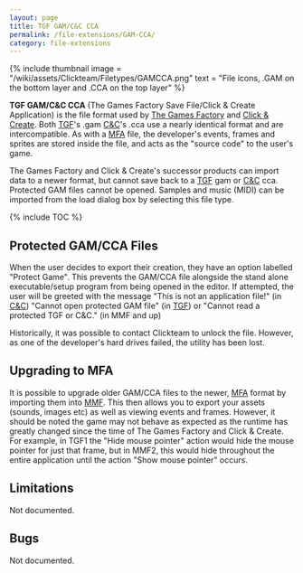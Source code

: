 ```yaml
---
layout: page
title: TGF GAM/C&C CCA
permalink: /file-extensions/GAM-CCA/
category: file-extensions
---
```


{% include thumbnail image = "/wiki/assets/Clickteam/Filetypes/GAMCCA.png" text = "File icons, .GAM on the bottom layer and .CCA on the top layer" %}

**TGF GAM/C&C CCA** (The Games Factory Save File/Click & Create Application) is the file format used by [The Games Factory]
and [Click & Create]. Both [TGF]'s .gam [C&C]'s .cca use a nearly identical format and are intercompatible. As with a [MFA]
file, the developer's events, frames and sprites are stored inside the file, and acts as the "source code" to the
user's game.

The Games Factory and Click & Create's successor products can import data to a newer
format, but cannot save back to a [TGF] gam or [C&C] cca. Protected GAM files cannot be opened. Samples
and music (MIDI) can be imported from the load dialog box by selecting this file type.

{% include TOC %}

## Protected GAM/CCA Files
When the user decides to export their creation, they have an option labelled
"Protect Game". This prevents the GAM/CCA file alongside the stand alone executable/setup
program from being opened in the editor. If attempted, the user will be greeted with
the message "This is not an application file!" (in [C&C]) "Cannot open protected GAM file" (in [TGF])
or "Cannot read a protected TGF or C&C." (in MMF and up)

Historically, it was possible to contact Clickteam to unlock the file. However, as
one of the developer's hard drives failed, the utility has been lost.

## Upgrading to MFA
It is possible to upgrade older GAM/CCA files to the newer, [MFA] format by importing
them into [MMF]. This then allows you to export your assets (sounds, images etc)
as well as viewing events and frames. However, it should be noted the game may
not behave as expected as the runtime has greatly changed since the time of
The Games Factory and Click & Create. For example, in TGF1 the "Hide mouse pointer"
action would hide the mouse pointer for just that frame, but in MMF2, this would hide
throughout the entire application until the action "Show mouse pointer" occurs.

## Limitations
Not documented.

## Bugs
Not documented.

[Multimedia Fusion]: /fusion/
[MMF]: /fusion/
[MFA]: /file-extensions/MFA/
[The Games Factory]: /games-factory/
[TGF]: /games-factory/
[Click & Create]: /click-and-create/
[C&C]: /click-and-create/

